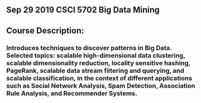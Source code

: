 ## Sep 29 2019 CSCI 5702 Big Data Mining

## Course Description:
### Introduces techniques to discover patterns in Big Data. Selected topics: scalable high-dimensional data clustering, scalable dimensionality reduction, locality sensitive hashing, PageRank, scalable data stream filtering and querying, and scalable classification, in the context of different applications such as Social Network Analysis, Spam Detection, Association Rule Analysis, and Recommender Systems. 